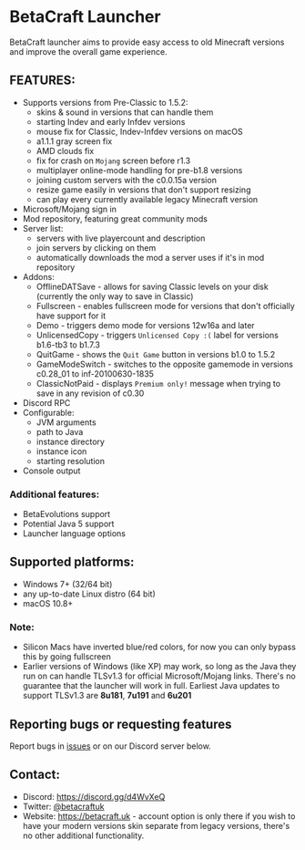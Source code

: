 # BetaCraft Launcher

BetaCraft launcher aims to provide easy access to old Minecraft versions and improve the overall game experience.

## FEATURES:
- Supports versions from Pre-Classic to 1.5.2:
  - skins & sound in versions that can handle them
  - starting Indev and early Infdev versions
  - mouse fix for Classic, Indev-Infdev versions on macOS
  - a1.1.1 gray screen fix
  - AMD clouds fix
  - fix for crash on `Mojang` screen before r1.3
  - multiplayer online-mode handling for pre-b1.8 versions
  - joining custom servers with the c0.0.15a version
  - resize game easily in versions that don't support resizing
  - can play every currently available legacy Minecraft version
- Microsoft/Mojang sign in
- Mod repository, featuring great community mods
- Server list:
  - servers with live playercount and description
  - join servers by clicking on them
  - automatically downloads the mod a server uses if it's in mod repository
- Addons:
  - OfflineDATSave - allows for saving Classic levels on your disk (currently the only way to save in Classic)
  - Fullscreen - enables fullscreen mode for versions that don't officially have support for it
  - Demo - triggers demo mode for versions 12w16a and later
  - UnlicensedCopy - triggers `Unlicensed Copy :(` label for versions b1.6-tb3 to b1.7.3
  - QuitGame - shows the `Quit Game` button in versions b1.0 to 1.5.2
  - GameModeSwitch - switches to the opposite gamemode in versions c0.28_01 to inf-20100630-1835
  - ClassicNotPaid - displays `Premium only!` message when trying to save in any revision of c0.30
- Discord RPC
- Configurable:
  - JVM arguments
  - path to Java
  - instance directory
  - instance icon
  - starting resolution
- Console output
### Additional features:
- BetaEvolutions support
- Potential Java 5 support
- Launcher language options

## Supported platforms:
- Windows 7+ (32/64 bit)
- any up-to-date Linux distro (64 bit)
- macOS 10.8+
### Note:
- Silicon Macs have inverted blue/red colors, for now you can only bypass this by going fullscreen
- Earlier versions of Windows (like XP) may work, so long as the Java they run on can handle TLSv1.3 for official Microsoft/Mojang links. There's no guarantee that the launcher will work in full. Earliest Java updates to support TLSv1.3 are **8u181**, **7u191** and **6u201**

## Reporting bugs or requesting features
Report bugs in [issues](https://github.com/Moresteck/BetaCraft-Launcher-Java/issues) or on our Discord server below.

## Contact:
- Discord: https://discord.gg/d4WvXeQ
- Twitter: [@betacraftuk](https://twitter.com/betacraftuk)
- Website: https://betacraft.uk - account option is only there if you wish to have your modern versions skin separate from legacy versions, there's no other additional functionality.
